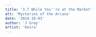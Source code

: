 ```yaml
---
title: '3.7 While You''re at the Market'
alt: 'Mysteries of the Arcana'
date: '2024-10-03'
author: 'J Gray'
artist: 'Keira'
---
```

